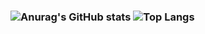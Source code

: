 ### ![Anurag's GitHub stats](https://github-readme-stats.vercel.app/api?username=zmatheuspro&show_icons=true&theme=dark) ![Top Langs](https://github-readme-stats.vercel.app/api/top-langs/?username=zmatheuspro&layout=compact&theme=dark)

<!--
**zmatheuspro/zmatheuspro** is a ✨ _special_ ✨ repository because its `README.md` (this file) appears on your GitHub profile.

![Anurag's GitHub stats](https://github-readme-stats.vercel.app/api?username=zm4theuspro&show_icons=true&theme=radical)

- 🔭 I’m currently working on ...
- 🌱 I’m currently learning ...
- 👯 I’m looking to collaborate on ...
- 🤔 I’m looking for help with ...
- 💬 Ask me about ...
- 📫 How to reach me: ...
- 😄 Pronouns: ...
- ⚡ Fun fact: ...
-->
